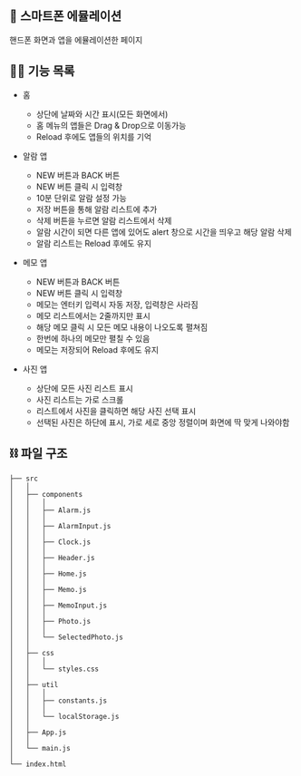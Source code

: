 ## 📱 스마트폰 에뮬레이션

핸드폰 화면과 앱을 에뮬레이션한 페이지

## 🧑‍💻 기능 목록

- 홈
  - 상단에 날짜와 시간 표시(모든 화면에서)
  - 홈 메뉴의 앱들은 Drag & Drop으로 이동가능
  - Reload 후에도 앱들의 위치를 기억

- 알람 앱
  - NEW 버튼과 BACK 버튼
  - NEW 버튼 클릭 시 입력창
  - 10분 단위로 알람 설정 가능
  - 저장 버튼을 통해 알람 리스트에 추가
  - 삭제 버튼을 누르면 알람 리스트에서 삭제
  - 알람 시간이 되면 다른 앱에 있어도 alert 창으로 시간을 띄우고 해당 알람 삭제
  - 알람 리스트는 Reload 후에도 유지

- 메모 앱
  - NEW 버튼과 BACK 버튼
  - NEW 버튼 클릭 시 입력창
  - 메모는 엔터키 입력시 자동 저장, 입력창은 사라짐
  - 메모 리스트에서는 2줄까지만 표시
  - 해당 메모 클릭 시 모든 메모 내용이 나오도록 펼쳐짐
  - 한번에 하나의 메모만 펼칠 수 있음
  - 메모는 저장되어 Reload 후에도 유지

- 사진 앱
  - 상단에 모든 사진 리스트 표시
  - 사진 리스트는 가로 스크롤
  - 리스트에서 사진을 클릭하면 해당 사진 선택 표시
  - 선택된 사진은 하단에 표시, 가로 세로 중앙 정렬이며 화면에 딱 맞게 나와야함

## ⛓ 파일 구조

```plaintext
├── src
│   │
│   ├── components
│   │   │
│   │   ├── Alarm.js
│   │   │
│   │   ├── AlarmInput.js
│   │   │
│   │   ├── Clock.js
│   │   │
│   │   ├── Header.js
│   │   │
│   │   ├── Home.js
│   │   │
│   │   ├── Memo.js
│   │   │
│   │   ├── MemoInput.js
│   │   │
│   │   ├── Photo.js
│   │   │
│   │   └── SelectedPhoto.js
│   │
│   ├── css
│   │   │
│   │   └── styles.css
│   │
│   ├── util
│   │   │
│   │   ├── constants.js
│   │   │
│   │   └── localStorage.js
│   │
│   ├── App.js
│   │
│   └── main.js
│
└── index.html
```